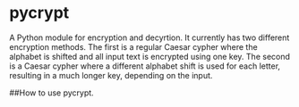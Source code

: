 pycrypt
=======

A Python module for encryption and decyrtion. It currently has two different encryption methods. The first is a regular Caesar cypher where the alphabet is shifted and all input text is encrypted using one key. The second is a Caesar cypher where a different alphabet shift is used for each letter, resulting in a much longer key, depending on the input.

##How to use pycrypt.
